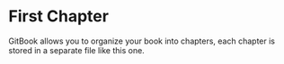 # First Chapter

GitBook allows you to organize your book into chapters, each chapter is stored in a separate file like this one.